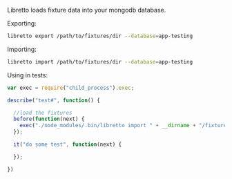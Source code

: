 Libretto loads fixture data into your mongodb database.

Exporting:

```bash
libretto export /path/to/fixtures/dir --database=app-testing
```

Importing:

```bash
libretto import /path/to/fixtures/dir --database=app-testing
```

Using in tests:


```javascript
var exec = require("child_process").exec;

describe("test#", function() {

  //load the fixtures
  before(function(next) {
    exec("./node_modules/.bin/libretto import " + __dirname + "/fixtures/scenario1 --database=app-testing", next);
  });

  it("do some test", function(next) {

  });

})
```
